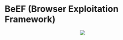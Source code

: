# BeEF (Browser Exploitation Framework)

<p align="center">
  <img src="https://github.com/user-attachments/assets/83da46c5-497b-4ada-a57e-3fcaa4a47ec0" />
</p>
